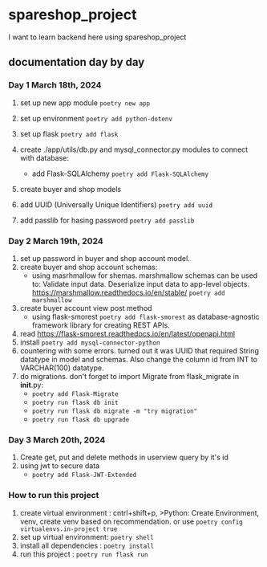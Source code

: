 # spareshop_project

I want to learn backend here using spareshop_project

## documentation day by day

### Day 1 March 18th, 2024

1. set up new app module `poetry new app`

2. set up environment `poetry add python-dotenv`
3. set up flask `poetry add flask`
4. create ./app/utils/db.py and mysql_connector.py modules to connect with database:
   - add Flask-SQLAlchemy `poetry add Flask-SQLAlchemy`
5. create buyer and shop models
6. add UUID (Universally Unique Identifiers) `poetry add uuid`
7. add passlib for hasing password `poetry add passlib`

### Day 2 March 19th, 2024

1. set up password in buyer and shop account model.
2. create buyer and shop account schemas:
   - using masrhmallow for shemas. marshmallow schemas can be used to: Validate input data. Deserialize input data to app-level objects. https://marshmallow.readthedocs.io/en/stable/ `poetry add marshmallow`
3. create buyer account view post method
   - using flask-smorest `poetry add flask-smorest` as database-agnostic framework library for creating REST APIs.
4. read https://flask-smorest.readthedocs.io/en/latest/openapi.html
5. install `poetry add mysql-connector-python`
6. countering with some errors. turned out it was UUID that required String datatype in model and schemas. Also change the column id from INT to VARCHAR(100) datatype.
7. do migrations. don't forget to import Migrate from flask_migrate in **init**.py:
   - `poetry add Flask-Migrate`
   - `poetry run flask db init`
   - `poetry run flask db migrate -m "try migration"`
   - `poetry run flask db upgrade`

### Day 3 March 20th, 2024

1. Create get, put and delete methods in userview query by it's id
2. using jwt to secure data
   - `poetry add Flask-JWT-Extended`

### How to run this project

1. create virtual environment : cntrl+shift+p, >Python: Create Environment, venv, create venv based on recommendation. or use `poetry config virtualenvs.in-project true`
2. set up virtual environment: `poetry shell`
3. install all dependencies : `poetry install`
4. run this project : `poetry run flask run`
